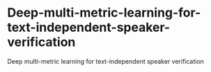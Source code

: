 # Deep-multi-metric-learning-for-text-independent-speaker-verification
Deep multi-metric learning for text-independent speaker verification
